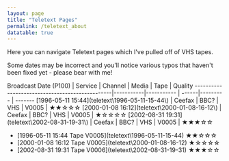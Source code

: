 ```yaml
---
layout: page
title: "Teletext Pages"
permalink: /teletext_about
datatable: true
---
```

Here you can navigate Teletext pages which I've pulled off of VHS tapes.

Some dates may be incorrect and you'll notice various typos that haven't been fixed yet - please bear with me!

<div class="datatable-begin"></div>
Broadcast Date (P100)                           | Service   | Channel    | Media | Tape     | Quality
------------------------------------------------|-----------|----------- | ------|--------- | -------
[1996-05-11 15:44](teletext\1996-05-11-15-44\)  | Ceefax    | BBC?       | VHS   | V0005    | ★★☆☆☆
[2000-01-08 16:12](teletext\2000-01-08-16-12\)  | Ceefax    | BBC?       | VHS   | V0005    | ★☆☆☆☆
[2002-08-31 19:31](teletext\2002-08-31-19-31\)  | Ceefax    | BBC?       | VHS   | V0005    | ★★★☆☆
<div class="datatable-end"></div>


- [1996-05-11 15:44 Tape V0005](teletext\1996-05-11-15-44\) ★★☆☆☆
- [2000-01-08 16:12 Tape V0005](teletext\2000-01-08-16-12\) ★☆☆☆☆
- [2002-08-31 19:31 Tape V0006](teletext\2002-08-31-19-31\) ★★★☆☆